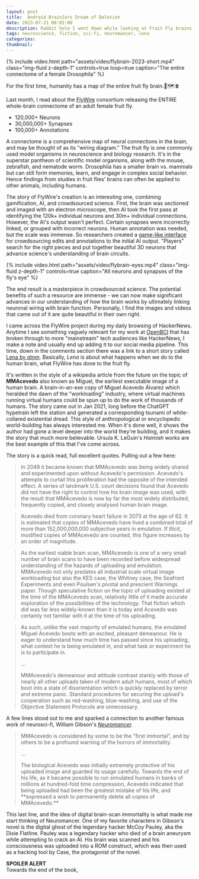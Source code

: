 ```yaml
---
layout: post
title:  Android BrainJars Dream of Deletion
date: 2023-07-21 08:01:00
description: Rabbit hole I went down while looking at Fruit Fly brains
tags: neuroscience, fiction, sci-fi, neuromancer, lena
categories: 
thumbnail: 
---
```


{% include video.html path="assets/video/flybrain-2023-short.mp4" class="img-fluid z-depth-1" controls=true loop=true caption="The entire connectome of a female Drosophila" %} 

For the first time, humanity has a map of the entire fruit fly brain.:brain::world_map::fly:

Last month, I read about the [FlyWire](flywire.ai) consortium releasing the ENTIRE whole-brain connectome of an adult female fruit fly.

- 120,000+ Neurons
- 30,000,000+ Synapses
- 100,000+ Annotations

A connectome is a comprehensive map of neural connections in the brain, and may be thought of as its "wiring diagram." The fruit fly is one commonly used model organisms in neuroscience and biology research. It's in the superstar pantheon of scientific model organisms, along with the mouse, zebrafish, and nematode worm. Drosophila has a smaller brain vs. mammals but can still form memories, learn, and engage in complex social behavior. Hence findings from studies in fruit flies' brains can often be applied to other animals, including humans. 

The story of FlyWire's creation is an interesting one, combining gamification, AI, and crowdsourced science. First, the brain was sectioned and imaged with an electron microscope, then AI took the first pass at identifying the 120k+ individual neurons and 30m+ individual connections. However, the AI's output wasn't perfect. Certain synapses were incorrectly linked, or grouped with incorrect neurons. Human annotation was needed, but the scale was immense. So researchers created a [game-like interface](http://edit.flywire.ai) for crowdsourcing edits and annotations to the initial AI output. "Players" search for the right pieces and put together beautiful 3D neurons that advance science's understanding of brain circuits.

{% include video.html path="assets/video/flybrain-eyes.mp4" class="img-fluid z-depth-1" controls=true caption="All neurons and synapses of the fly's eye" %}

The end result is a masterpiece in crowdsourced science. The potential benefits of such a resource are immense - we can now make significant advances in our understanding of how the brain works by ultimately linking neuronal wiring with brain function. Personally, I find the images and videos that came out of it are quite beautiful in their own right. 

I came across the FlyWire project during my daily browsing of HackerNews. Anytime I see something vaguely relevant for my work at [OpenBCI](https://openbci.com) that has broken through to more "mainstream" tech audiences like HackerNews, I make a note and usually end up adding it to our social media pipeline. This time, down in the comments section there was a link to a short story called [Lena by qtnm](https://qntm.org/mmacevedo). Basically, *Lena* is about what happens when we do to the human brain, what FlyWire has done to the fruit fly. 

It's written in the style of a wikipedia article from the future on the topic of **MMAcevedo** also known as Miguel, the earliest executable image of a human brain. A brain-in-an-exe copy of Miguel Acevedo Álvarez which heralded the dawn of the "workloading" industry, where virtual machines running virtual humans could be spun up to do the work of thousands of humans. The story came out in Jan 2021, long before the ChatGPT hypetrain left the station and generated a corresponding tsunami of white-collared existential dread. This style of anthropological or encyclopedic world-building has always interested me. When it's done well, it shows the author had gone a level deeper into the world they're building, and it makes the story that much more believable. Ursula K. LeGuin's *Haimish* works are the best example of this that I've come across. 

The story is a quick read, full excellent quotes. Pulling out a few here:

>  In 2049 it became known that MMAcevedo was being widely shared and experimented upon without Acevedo's permission. Acevedo's attempts to curtail this proliferation had the opposite of the intended effect. A series of landmark U.S. court decisions found that Acevedo did not have the right to control how his brain image was used, with the result that MMAcevedo is now by far the most widely distributed, frequently copied, and closely analysed human brain image.

>Acevedo died from coronary heart failure in 2073 at the age of 62. It is estimated that copies of MMAcevedo have lived a combined total of more than 152,000,000,000 subjective years in emulation. If illicit, modified copies of MMAcevedo are counted, this figure increases by an order of magnitude.

>As the earliest viable brain scan, MMAcevedo is one of a very small number of brain scans to have been recorded before widespread understanding of the hazards of uploading and emulation. MMAcevedo not only predates all industrial scale virtual image workloading but also the KES case, the Whitney case, the Seafront Experiments and even Poulsen's pivotal and prescient Warnings paper. Though speculative fiction on the topic of uploading existed at the time of the MMAcevedo scan, relatively little of it made accurate exploration of the possibilities of the technology. That fiction which did was far less widely-known than it is today and Acevedo was certainly not familiar with it at the time of his uploading.

>As such, unlike the vast majority of emulated humans, the emulated Miguel Acevedo boots with an excited, pleasant demeanour. He is eager to understand how much time has passed since his uploading, what context he is being emulated in, and what task or experiment he is to participate in. 
><p>...</p>
>MMAcevedo's demeanour and attitude contrast starkly with those of nearly all other uploads taken of modern adult humans, most of which boot into a state of disorientation which is quickly replaced by terror and extreme panic. Standard procedures for securing the upload's cooperation such as red-washing, blue-washing, and use of the Objective Statement Protocols are unnecessary.

A few lines stood out to me and sparked a connection to another famous work of neurosci-fi, William Gibson's *[Neuromancer](https://en.wikipedia.org/wiki/Neuromancer).*

>MMAcevedo is considered by some to be the "first immortal", and by others to be a profound warning of the horrors of immortality.
><p>...</p>
>The biological Acevedo was initially extremely protective of his uploaded image and guarded its usage carefully. Towards the end of his life, as it became possible to run simulated humans in banks of millions at hundred-fold time compression, Acevedo indicated that being uploaded had been the greatest mistake of his life, and **expressed a wish to permanently delete all copies of MMAcevedo.**

This last line, and the idea of digital brain-scan immortality is what made me start thinking of Neuromancer. One of my favorite characters in Gibson's novel is the digital ghost of the legendary hacker McCoy Pauley, aka the Dixie Flatline. Pauley was a legendary hacker who died of a brain aneurysm while attempting to crack an AI. His brain was scanned and his consciousness was uploaded into a ROM construct, which was then used as a hacking tool by Case, the protagonist of the novel.

**SPOILER ALERT**<br/>
Towards the end of the book, 




